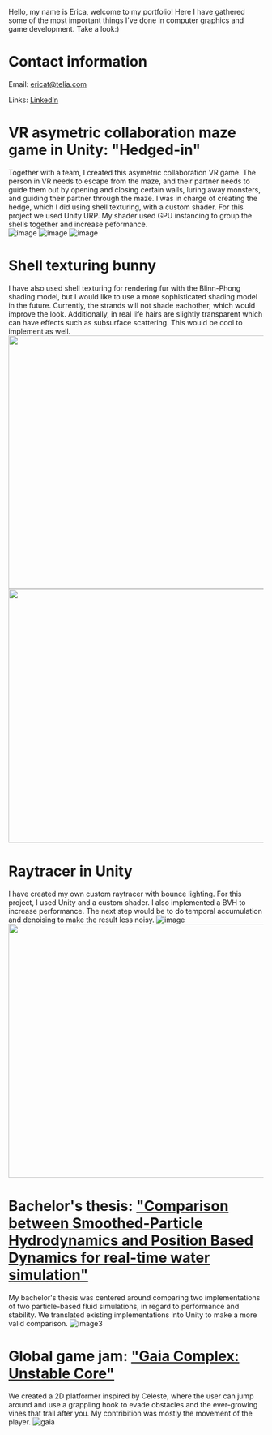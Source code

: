 Hello, my name is Erica, welcome to my portfolio! Here I have gathered some of the most important things I've done in computer graphics and game development. Take a look:)

# Contact information
Email: ericat@telia.com

Links: [LinkedIn](https://www.linkedin.com/in/erica-tjernell-566669140/)

# VR asymetric collaboration maze game in Unity: "Hedged-in"
Together with a team, I created this asymetric collaboration VR game. The person in VR needs to escape from the maze, and their partner needs to guide them out by opening and closing certain walls, luring away monsters, and guiding their partner through the maze. I was in charge of creating the hedge, which I did using shell texturing, with a custom shader. For this project we used Unity URP. My shader used GPU instancing to group the shells together and increase peformance.  
![image](https://github.com/user-attachments/assets/1e5d1228-fbe2-4cae-94b9-55cf45613baa)
![image](https://github.com/user-attachments/assets/e746166c-9854-4e04-89b5-c20e9a1aeedd)
![image](https://github.com/user-attachments/assets/891ebfe1-e767-4ef7-9267-e0c34d6c25a6)

# Shell texturing bunny
I have also used shell texturing for rendering fur with the Blinn-Phong shading model, but I would like to use a more sophisticated shading model in the future. Currently, the strands will not shade eachother, which would improve the look. Additionally, in real life hairs are slightly transparent which can have effects such as subsurface scattering. This would be cool to implement as well.
<img width="700" height = "500" src="https://github.com/user-attachments/assets/f6228368-8caa-4f7b-9759-22f59c56419f">
<img width="700" height = "500" src="https://github.com/user-attachments/assets/7f006e3a-7460-49d5-944c-dfd906205ac0">

# Raytracer in Unity
I have created my own custom raytracer with bounce lighting. For this project, I used Unity and a custom shader. I also implemented a BVH to increase performance. The next step would be to do temporal accumulation and denoising to make the result less noisy.
![image](https://github.com/user-attachments/assets/27e044e3-c0e3-48c8-bd01-97b68cf4711b)
<img width="800" height = "500" src="https://github.com/user-attachments/assets/8c05efb1-ee02-4f91-bbda-47a7807b0840">

# Bachelor's thesis: ["Comparison between Smoothed-Particle Hydrodynamics and Position Based Dynamics for real-time water simulation"](https://urn.kb.se/resolve?urn=urn:nbn:se:kth:diva-335984)
My bachelor's thesis was centered around comparing two implementations of two particle-based fluid simulations, in regard to performance and stability. We translated existing implementations into Unity to make a more valid comparison.
![image3](https://github.com/user-attachments/assets/388f33b4-fe1b-4415-a4a9-2237eb813a0c)

# Global game jam: ["Gaia Complex: Unstable Core"](https://v3.globalgamejam.org/2023/games/untitled-0)
We created a 2D platformer inspired by Celeste, where the user can jump around and use a grappling hook to evade obstacles and the ever-growing vines that trail after you. My contribition was mostly the movement of the player. 
![gaia](https://github.com/user-attachments/assets/441f2ad9-bd75-4417-a48c-2869565931db)









